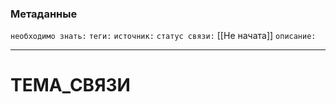 ### Метаданные
`необходимо знать:` 
`теги:` 
`источник:` 
`статус связи:` [[Не начата]]
`описание:` 

---
# ТЕМА_СВЯЗИ
